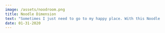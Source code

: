 ```yaml
---
image: /assets/noodroom.png
title: Noodle Dimension
text: "Sometimes I just need to go to my happy place. With this Noodle Dimension, and the power of Virtual Reality, \rI was able to will this dream land into reality. This project is my piece of a inter-dimensional showroom. Basically, each developer at Self Interactive made a VR Room and there was a lobby to get to each room. We showcased this passion project at a pop-up art-show. You should have been there. It was dope."
date: 01-31-2020
---
```


